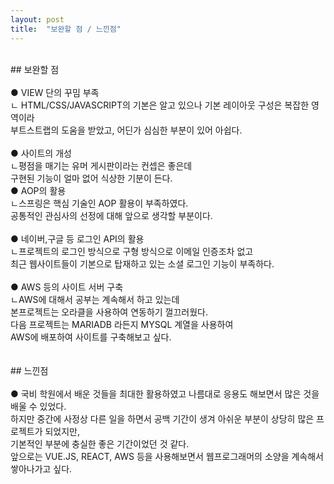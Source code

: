 ```yaml
---
layout: post
title:  "보완할 점 / 느낀점"
---
```

<br>
## 보완할 점<br><br>
 ● VIEW 단의 꾸밈 부족 <br>
  ㄴ HTML/CSS/JAVASCRIPT의 기본은 알고 있으나 기본 레이아웃 구성은 복잡한 영역이라<br>
      부트스트랩의 도움을 받았고, 어딘가 심심한 부분이 있어 아쉽다. <br><br>
 ● 사이트의 개성 <br>
  ㄴ평점을 매기는 유머 게시판이라는 컨셉은 좋은데<br>
     구현된 기능이 얼마 없어 식상한 기분이 든다.<br>       
 ● AOP의 활용 <br>
  ㄴ스프링은 핵심 기술인 AOP 활용이 부족하였다.<br>
     공통적인 관심사의 선정에 대해 앞으로 생각할 부분이다.<br><br>
 ● 네이버,구글 등 로그인 API의 활용 <br>
  ㄴ프로젝트의 로그인 방식으로 구형 방식으로 이메일 인증조차 없고<br>
     최근 웹사이트들이 기본으로 탑재하고 있는 소셜 로그인 기능이 부족하다.<br><br>
 ● AWS 등의 사이트 서버 구축 <br>
  ㄴAWS에 대해서 공부는 계속해서 하고 있는데<br>
     본프로젝트는 오라클을 사용하여 연동하기 껄끄러웠다.<br>
     다음 프로젝트는 MARIADB 라든지 MYSQL 계열을 사용하여<br>
     AWS에 배포하여 사이트를 구축해보고 싶다.<br><br>
     
     
<br>
## 느낀점<br><br>
 ● 국비 학원에서 배운 것들을 최대한 활용하였고 나름대로 응용도 해보면서 많은 것을 배울 수 있었다.<br>
    하지만 중간에 사정상 다른 일을 하면서 공백 기간이 생겨 아쉬운 부분이 상당히 많은 프로젝트가 되었지만,<br>
    기본적인 부분에 충실한 좋은 기간이었던 것 같다.<br>
    앞으로는 VUE.JS, REACT, AWS 등을 사용해보면서 웹프로그래머의 소양을 계속해서 쌓아나가고 싶다.
   
